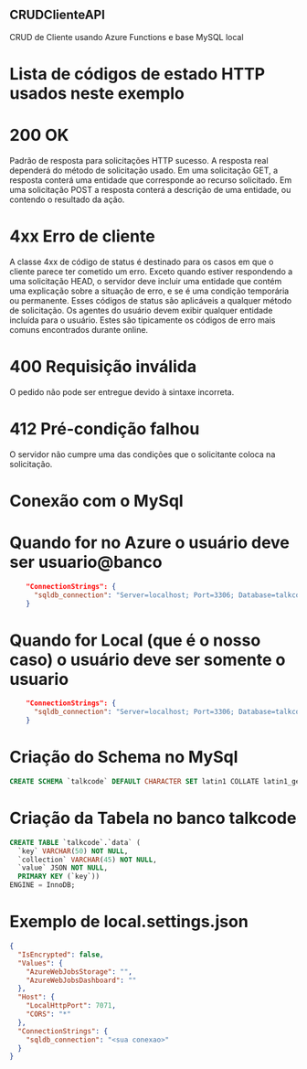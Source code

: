 ## CRUDClienteAPI
CRUD de Cliente usando Azure Functions e base MySQL local

# Lista de códigos de estado HTTP usados neste exemplo

# 200 OK
Padrão de resposta para solicitações HTTP sucesso. A resposta real dependerá do método de solicitação usado. Em uma solicitação GET, a resposta conterá uma entidade que corresponde ao recurso solicitado. Em uma solicitação POST a resposta conterá a descrição de uma entidade, ou contendo o resultado da ação.

# 4xx Erro de cliente
A classe 4xx de código de status é destinado para os casos em que o cliente parece ter cometido um erro. Exceto quando estiver respondendo a uma solicitação HEAD, o servidor deve incluir uma entidade que contém uma explicação sobre a situação de erro, e se é uma condição temporária ou permanente. Esses códigos de status são aplicáveis a qualquer método de solicitação. Os agentes do usuário devem exibir qualquer entidade incluída para o usuário. Estes são tipicamente os códigos de erro mais comuns encontrados durante online.

# 400 Requisição inválida
O pedido não pode ser entregue devido à sintaxe incorreta.

# 412 Pré-condição falhou
O servidor não cumpre uma das condições que o solicitante coloca na solicitação.

# Conexão com o MySql

# Quando for no Azure o usuário deve ser usuario@banco
```json
    "ConnectionStrings": {
      "sqldb_connection": "Server=localhost; Port=3306; Database=talkcode; Uid=dbuser@talkcode; Pwd=Su@S3nh@; SslMode=Preferred;"
    }
```
# Quando for Local (que é o nosso caso) o usuário deve ser somente o usuario
```json
    "ConnectionStrings": {
      "sqldb_connection": "Server=localhost; Port=3306; Database=talkcode; Uid=dbuser; Pwd=Su@S3nh@; SslMode=Preferred;"
    }
```

# Criação do Schema no MySql
```sql
CREATE SCHEMA `talkcode` DEFAULT CHARACTER SET latin1 COLLATE latin1_general_ci ;
```

# Criação da Tabela no banco talkcode
```sql
CREATE TABLE `talkcode`.`data` (
  `key` VARCHAR(50) NOT NULL,
  `collection` VARCHAR(45) NOT NULL,
  `value` JSON NOT NULL,
  PRIMARY KEY (`key`))
ENGINE = InnoDB;
```
# Exemplo de local.settings.json
```json
{
  "IsEncrypted": false,
  "Values": {
    "AzureWebJobsStorage": "",
    "AzureWebJobsDashboard": ""
  },
  "Host": {
    "LocalHttpPort": 7071,
    "CORS": "*"
  },
  "ConnectionStrings": {
    "sqldb_connection": "<sua conexao>"
  }
}
```
